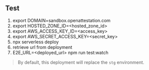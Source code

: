 ## Test

1. export DOMAIN=sandbox.openattestation.com
1. export HOSTED_ZONE_ID=<hosted_zone_id>
1. export AWS_ACCESS_KEY_ID=<access_key>
1. export AWS_SECRET_ACCESS_KEY=<secret_key>
1. npx serverless deploy
1. retrieve url from deployment
1. E2E_URL=<deployed_url> npm run test:watch

> By default, this deployment will replace the `stg` environment.
